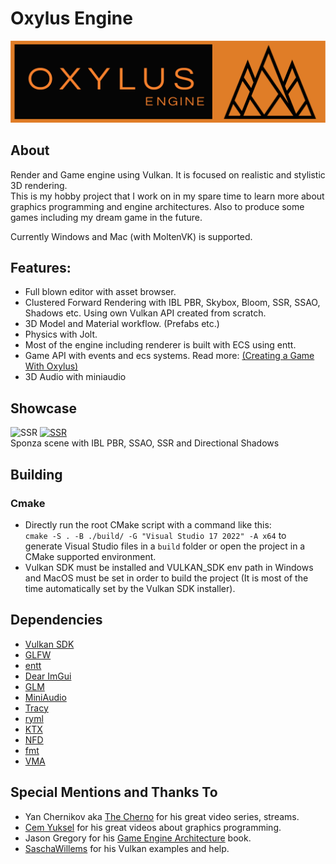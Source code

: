 # Oxylus Engine
![](/resources/branding/OXLogoBanner.png)     
## About   
Render and Game engine using Vulkan. It is focused on realistic and stylistic 3D rendering.    
This is my hobby project that I work on in my spare time to learn more about graphics programming and engine architectures. Also to produce some games including my dream game in the future.

Currently Windows and Mac (with MoltenVK) is supported.

## Features:     
- Full blown editor with asset browser.  
- Clustered Forward Rendering with IBL PBR, Skybox, Bloom, SSR, SSAO, Shadows etc. Using own Vulkan API created from scratch.
- 3D Model and Material workflow. (Prefabs etc.)
- Physics with Jolt.   
- Most of the engine including renderer is built with ECS using entt.
- Game API with events and ecs systems. Read more: [(Creating a Game With Oxylus)](https://hatrickek.github.io/blog/oxylus-first-game)
- 3D Audio with miniaudio

## Showcase
![SSR](https://cdn.discordapp.com/attachments/1012357737256058924/1093471555679432815/image.png)
[![SSR](https://cdn.discordapp.com/attachments/1012357737256058924/1095085960858976387/image.png)](https://youtu.be/nu4_uiTNB5Q)    
Sponza scene with IBL PBR, SSAO, SSR and Directional Shadows

## Building
### Cmake
- Directly run the root CMake script with a command like this:    
`cmake -S . -B ./build/ -G "Visual Studio 17 2022" -A x64` to generate Visual Studio files in a `build` folder or open the project in a CMake supported environment.
- Vulkan SDK must be installed and VULKAN_SDK env path in Windows and MacOS must be set in order to build the project (It is most of the time automatically set by the Vulkan SDK installer).  

## Dependencies
- [Vulkan SDK](https://www.lunarg.com/vulkan-sdk/)
- [GLFW](https://github.com/glfw/glfw)
- [entt](https://github.com/skypjack/entt)
- [Dear ImGui](https://github.com/ocornut/imgui)
- [GLM](https://github.com/g-truc/glm)
- [MiniAudio](https://github.com/mackron/miniaudio)
- [Tracy](https://github.com/wolfpld/tracy)
- [ryml](https://github.com/biojppm/rapidyaml)
- [KTX](https://github.com/KhronosGroup/KTX-Software)
- [NFD](https://github.com/btzy/nativefiledialog-extended)
- [fmt](https://github.com/fmtlib/fmt)
- [VMA](https://github.com/GPUOpen-LibrariesAndSDKs/VulkanMemoryAllocator)

## Special Mentions and Thanks To
- Yan Chernikov aka [The Cherno](https://www.youtube.com/channel/UCQ-W1KE9EYfdxhL6S4twUNw) for his great video series, streams.
- [Cem Yuksel](https://www.youtube.com/@cem_yuksel/videos) for his great videos about graphics programming.
- Jason Gregory for his [Game Engine Architecture](https://www.gameenginebook.com/) book.
- [SaschaWillems](https://github.com/SaschaWillems/Vulkan) for his Vulkan examples and help. 